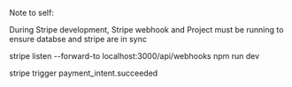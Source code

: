 Note to self:

During Stripe development, Stripe webhook and Project must be running to ensure databse and stripe are in sync

<!-- Run the commands: -->
stripe listen --forward-to localhost:3000/api/webhooks
npm run dev

<!-- Can test with: -->
stripe trigger payment_intent.succeeded
